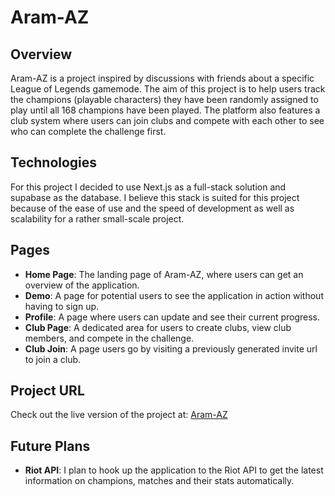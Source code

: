 # Aram-AZ

## Overview

Aram-AZ is a project inspired by discussions with friends about a specific League of Legends gamemode. The aim of this project is to help users track the champions (playable characters) they have been randomly assigned to play until all 168 champions have been played. The platform also features a club system where users can join clubs and compete with each other to see who can complete the challenge first.

## Technologies

 For this project I decided to use Next.js as a full-stack solution and supabase as the database. I believe this stack is suited for this project because of the ease of use and the speed of development as well as scalability for a rather small-scale project.

## Pages

- **Home Page**: The landing page of Aram-AZ, where users can get an overview of the application.
- **Demo**: A page for potential users to see the application in action without having to sign up.
- **Profile**: A page where users can update and see their current progress.
- **Club Page**: A dedicated area for users to create clubs, view club members, and compete in the challenge.
- **Club Join**: A page users go by visiting a previously generated invite url to join a club.


## Project URL

Check out the live version of the project at: [Aram-AZ](https://aram-az.vercel.app/)

## Future Plans

- **Riot API**: I plan to hook up the application to the Riot API to get the latest information on champions, matches and their stats automatically.
